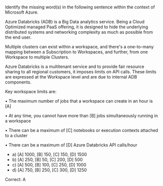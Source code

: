 Identify the missing word(s) in the following sentence within the context of Microsoft Azure.

Azure Databricks (ADB) is a Big Data analytics service. Being a Cloud Optimized managed PaaS offering, it is designed to hide the underlying distributed systems and networking complexity as much as possible from the end user.

Multiple clusters can exist within a workspace, and there's a one-to-many mapping between a Subscription to Workspaces, and further, from one Workspace to multiple Clusters.

Azure Databricks is a multitenant service and to provide fair resource sharing to all regional customers, it imposes limits on API calls. These limits are expressed at the Workspace level and are due to internal ADB components.

Key workspace limits are:

• The maximum number of jobs that a workspace can create in an hour is [A]

• At any time, you cannot have more than [B] jobs simultaneously running in a workspace

• There can be a maximum of [C] notebooks or execution contexts attached to a cluster

• There can be a maximum of [D] Azure Databricks API calls/hour

- a) [A] 1000, [B] 150, [C] 150, [D] 1500
- b) [A] 250, [B] 50, [C] 200, [D] 500
- c) [A] 500, [B] 100, [C] 250, [D] 1000
- d) [A] 750, [B] 250, [C] 300, [D] 1250


Correct: A